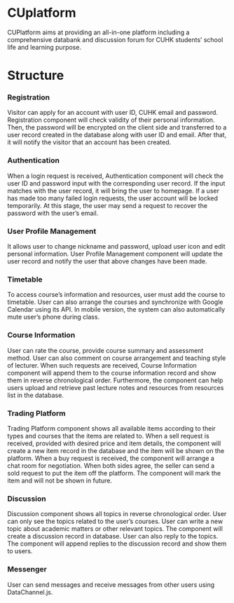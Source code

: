 # CUplatform
CUPlatform aims at providing an all-in-one platform including a comprehensive databank and discussion forum for CUHK students’ school life and learning purpose.

# Structure
### Registration
Visitor can apply for an account with user ID, CUHK email and password. Registration component will check validity of their personal information. Then, the password will be encrypted on the client side and transferred to a user record created in the database along with user ID and email. After that, it will notify the visitor that an account has been created.

### Authentication
When a login request is received, Authentication component will check the user ID and password input with the corresponding user record. If the input matches with the user record, it will bring the user to homepage.
If a user has made too many failed login requests, the user account will be locked temporarily. At this stage, the user may send a request to recover the password with the user’s email.

### User Profile Management
It allows user to change nickname and password, upload user icon and edit personal information. User Profile Management component will update the user record and notify the user that above changes have been made.

### Timetable
To access course’s information and resources, user must add the course to timetable. User can also arrange the courses and synchronize with Google Calendar using its API. In mobile version, the system can also automatically mute user’s phone during class.

### Course Information
User can rate the course, provide course summary and assessment method. User can also comment on course arrangement and teaching style of lecturer. When such requests are received, Course Information component will append them to the course information record and show them in reverse chronological order. Furthermore, the component can help users upload and retrieve past lecture notes and resources from resources list in the database.

### Trading Platform
Trading Platform component shows all available items according to their types and courses that the items are related to.
When a sell request is received, provided with desired price and item details, the component will create a new item record in the database and the item will be shown on the platform.
When a buy request is received, the component will arrange a chat room for negotiation. When both sides agree, the seller can send a sold request to put the item off the platform. The component will mark the item and will not be shown in future.

### Discussion
Discussion component shows all topics in reverse chronological order. User can only see the topics related to the user’s courses.
User can write a new topic about academic matters or other relevant topics. The component will create a discussion record in database. 
User can also reply to the topics. The component will append replies to the discussion record and show them to users.

### Messenger
User can send messages and receive messages from other users using DataChannel.js.
